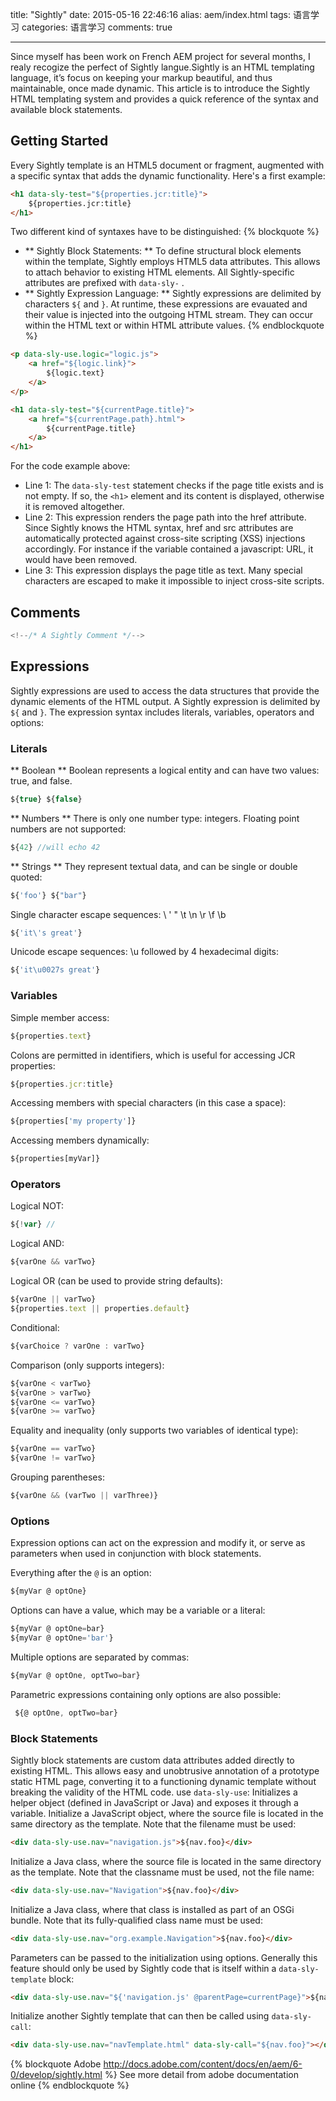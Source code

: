 title: "Sightly"
date: 2015-05-16 22:46:16
alias: aem/index.html
tags: 语言学习 
categories: 语言学习
comments: true

---
Since myself has been work on French AEM project for several months, I realy recogize the perfect of Sightly langue.Sightly is an HTML templating language, it’s focus on keeping your markup beautiful, and thus maintainable, once made dynamic. This article is to introduce the Sightly HTML templating system and provides a quick reference of the syntax and available block statements.

## Getting Started
Every Sightly template is an HTML5 document or fragment, augmented with a specific syntax that adds the dynamic functionality. Here's a first example:
```html
<h1 data-sly-test="${properties.jcr:title}">
    ${properties.jcr:title}
</h1>
```
Two different kind of syntaxes have to be distinguished:
{% blockquote %}
- ** Sightly Block Statements: ** To define structural block elements within the template, Sightly employs HTML5 data attributes. This allows to attach behavior to existing HTML elements. All Sightly-specific attributes are prefixed with ` data-sly- ` .
- ** Sightly Expression Language: ** Sightly expressions are delimited by characters ` ${ ` and ` } `. At runtime, these expressions are evauated and their value is injected into the outgoing HTML stream. They can occur within the HTML text or within HTML attribute values.
{% endblockquote %}

```html
<p data-sly-use.logic="logic.js">
    <a href="${logic.link}">
        ${logic.text}
    </a>
</p>
```
```html
<h1 data-sly-test="${currentPage.title}">
    <a href="${currentPage.path}.html">
        ${currentPage.title}
    </a>
</h1>
```
For the code example above:

- Line 1: The ` data-sly-test ` statement checks if the page title exists and is not empty. If so, the ` <h1> `  element and its content is displayed, otherwise it is removed altogether.
- Line 2: This expression renders the page path into the href attribute. Since Sightly knows the HTML syntax, href and src attributes are automatically protected against cross-site scripting (XSS) injections accordingly. For instance if the variable contained a javascript: URL, it would have been removed.
- Line 3: This expression displays the page title as text. Many special characters are escaped to make it impossible to inject cross-site scripts.

## Comments
``` javascript 
<!--/* A Sightly Comment */--> 
```
## Expressions
Sightly expressions are used to access the data structures that provide the dynamic elements of the HTML output. A Sightly expression is delimited by ` ${ ` and ` } `. The expression syntax includes literals, variables, operators and options:
### Literals

** Boolean **
Boolean represents a logical entity and can have two values: true, and false.
``` javascript 
${true} ${false} 
```
** Numbers **
There is only one number type: integers. Floating point numbers are not supported:
``` javascript 
${42} //will echo 42            
```

** Strings **
They represent textual data, and can be single or double quoted:
``` javascript 
${'foo'} ${"bar"} 
```
Single character escape  sequences: \\ \' \" \t \n \r \f \b
```javascript 
${'it\'s great'}
```
Unicode escape sequences: \u followed by 4 hexadecimal digits:
``` javascript 
${'it\u0027s great'}
```
### Variables 
Simple member access:
``` javascript
${properties.text} 
```
Colons are permitted in identifiers, which is useful for accessing JCR properties:
```javascript
${properties.jcr:title} 
```
Accessing members with special characters (in this case a space):
```javascript 
${properties['my property']} 
```
Accessing members dynamically:
```javascript
${properties[myVar]} 
```
### Operators 
Logical NOT:
``` javascript  
${!var} //
```
Logical AND:
``` javascript
${varOne && varTwo}
```
Logical OR (can be used to provide string defaults):
``` javascript 
${varOne || varTwo} 
${properties.text || properties.default}
```
Conditional:
``` javascript
${varChoice ? varOne : varTwo}
```
Comparison (only supports integers):
```javascript
${varOne < varTwo} 
${varOne > varTwo}  
${varOne <= varTwo} 
${varOne >= varTwo} 
```
Equality and inequality (only supports two variables of identical type):
```javascript
${varOne == varTwo}
${varOne != varTwo} 
```
Grouping parentheses:
``` javascript
${varOne && (varTwo || varThree)} 
```

### Options
Expression options can act on the expression and modify it, or serve as parameters when used in conjunction with block statements.

Everything after the ` @ `  is an option:
``` javascript 
${myVar @ optOne} 
```
Options can have a value, which may be a variable or a literal:
``` javascript
${myVar @ optOne=bar} 
${myVar @ optOne='bar'} 
```
Multiple options are separated by commas:
``` javascript 
${myVar @ optOne, optTwo=bar} 
```
Parametric expressions containing only options are also possible:
``` javascript
 ${@ optOne, optTwo=bar} 
```
### Block Statements

Sightly block statements are custom data attributes added directly to existing HTML. This allows easy and unobtrusive annotation of a prototype static HTML page, converting it to a functioning dynamic template without breaking the validity of the HTML code.
use
` data-sly-use `: Initializes a helper object (defined in JavaScript or Java) and exposes it through a variable.
Initialize a JavaScript object, where the source file is located in the same directory as the template. Note that the filename must be used:
```html
<div data-sly-use.nav="navigation.js">${nav.foo}</div>
```
Initialize a Java class, where the source file is located in the same directory as the template. Note that the classname must be used, not the file name:
```html
<div data-sly-use.nav="Navigation">${nav.foo}</div>
```
Initialize a Java class, where that class is installed as part of an OSGi bundle. Note that its fully-qualified class name must be used:
``` html 
<div data-sly-use.nav="org.example.Navigation">${nav.foo}</div> 
```
Parameters can be passed to the initialization using options. Generally this feature should only be used by Sightly code that is itself within a ` data-sly-template ` block:
``` html
<div data-sly-use.nav="${'navigation.js' @parentPage=currentPage}">${nav.foo}</div>
```
Initialize another Sightly template that can then be called using ` data-sly-call `:
``` html 
<div data-sly-use.nav="navTemplate.html" data-sly-call="${nav.foo}"></div>
```

{% blockquote Adobe http://docs.adobe.com/content/docs/en/aem/6-0/develop/sightly.html %}
See more detail from adobe documentation online 
{% endblockquote %}